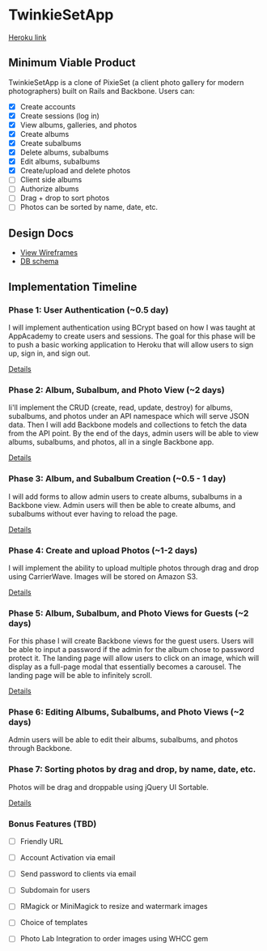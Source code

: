 # TwinkieSetApp

[Heroku link][heroku]

[heroku]: http://TwinkieSetApp.herokuapp.com

## Minimum Viable Product
TwinkieSetApp is a clone of PixieSet (a client photo gallery for modern photographers) built on Rails and Backbone. Users can:

<!-- This is a Markdown checklist. Use it to keep track of your progress! -->

- [x] Create accounts
- [x] Create sessions (log in)
- [x] View albums, galleries, and photos
- [x] Create albums
- [x] Create subalbums
- [X] Delete albums, subalbums
- [X] Edit albums, subalbums
- [x] Create/upload and delete photos
- [ ] Client side albums
- [ ] Authorize albums
- [ ] Drag + drop to sort photos
- [ ] Photos can be sorted by name, date, etc.

## Design Docs
* [View Wireframes][views]
* [DB schema][schema]

[views]: ./docs/views.md
[schema]: ./docs/schema.md

## Implementation Timeline

### Phase 1: User Authentication (~0.5 day)
I will implement authentication using BCrypt based on how I was taught at AppAcademy to create users and sessions. The goal for this phase will be to push a basic working application to Heroku that will allow users to sign up, sign in, and sign out.

[Details][phase-one]

### Phase 2: Album, Subalbum, and Photo View (~2 days)

Ii'll implement the CRUD (create, read, update, destroy) for albums, subalbums, and photos under an API namespace which will serve JSON data. Then I will add Backbone models and collections to fetch the data from the API point. By the end of the days, admin users will be able to view albums, subalbums, and photos, all in a single Backbone app.

[Details][phase-two]

### Phase 3: Album, and Subalbum Creation (~0.5 - 1 day)
I will add forms to allow admin users to create albums, subalbums in a Backbone view. Admin users will then be able to create albums, and subalbums without ever having to reload the page.

[Details][phase-three]

### Phase 4: Create and upload Photos (~1-2 days)

I will implement the ability to upload multiple photos through drag and drop using CarrierWave. Images will be stored on Amazon S3.

[Details][phase-four]

### Phase 5: Album, Subalbum, and Photo Views for Guests (~2 days)

For this phase I will create Backbone views for the guest users. Users will be able to input a password if the admin for the album chose to password protect it. The landing page will allow users to click on an image, which will display as a full-page modal that essentially becomes a carousel. The landing page will be able to infinitely scroll.

[Details][phase-five]

### Phase 6: Editing Albums, Subalbums, and Photo Views (~2 days)

Admin users will be able to edit their albums, subalbums, and photos through Backbone.

### Phase 7: Sorting photos by drag and drop, by name, date, etc.

Photos will be drag and droppable using jQuery UI Sortable.

[Details][phase-six]


### Bonus Features (TBD)
- [ ] Friendly URL
- [ ] Account Activation via email
- [ ] Send password to clients via email
- [ ] Subdomain for users
- [ ] RMagick or MiniMagick to resize and watermark images
- [ ] Choice of templates
- [ ] Photo Lab Integration to order images using WHCC gem


[phase-one]: ./docs/phases/phase1.md
[phase-two]: ./docs/phases/phase2.md
[phase-three]: ./docs/phases/phase3.md
[phase-four]: ./docs/phases/phase4.md
[phase-five]: ./docs/phases/phase5.md
[phase-six]: ./docs/phases/phase6.md
